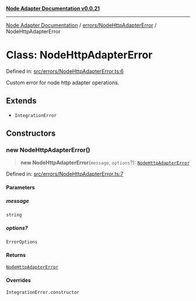 [**Node Adapter Documentation v0.0.21**](../../../README.md)

***

[Node Adapter Documentation](../../../modules.md) / [errors/NodeHttpAdapterError](../README.md) / NodeHttpAdapterError

# Class: NodeHttpAdapterError

Defined in: [src/errors/NodeHttpAdapterError.ts:6](https://github.com/stonemjs/node-http-adapter/blob/b3024c4319ed00f9eb0215cf9f549bf3e7da590d/src/errors/NodeHttpAdapterError.ts#L6)

Custom error for node http adapter operations.

## Extends

- `IntegrationError`

## Constructors

### new NodeHttpAdapterError()

> **new NodeHttpAdapterError**(`message`, `options`?): [`NodeHttpAdapterError`](NodeHttpAdapterError.md)

Defined in: [src/errors/NodeHttpAdapterError.ts:7](https://github.com/stonemjs/node-http-adapter/blob/b3024c4319ed00f9eb0215cf9f549bf3e7da590d/src/errors/NodeHttpAdapterError.ts#L7)

#### Parameters

##### message

`string`

##### options?

`ErrorOptions`

#### Returns

[`NodeHttpAdapterError`](NodeHttpAdapterError.md)

#### Overrides

`IntegrationError.constructor`
